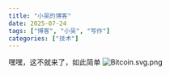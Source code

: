 ```yaml
---
title: "小吴的博客"
date: 2025-07-24
tags: ["博客", "小吴", "写作"]
categories: ["技术"]
---
```


嘿嘿，这不就来了，如此简单
![Bitcoin.svg.png](https://tc.xiaowuleyi.com/file/1753363483178_Bitcoin.svg.png)
